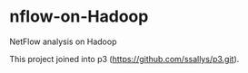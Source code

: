 nflow-on-Hadoop
===============

NetFlow analysis on Hadoop


This project joined into p3 (https://github.com/ssallys/p3.git).
